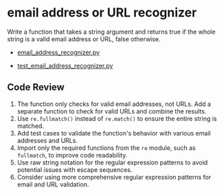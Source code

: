 # email address or URL recognizer

Write a function that takes a string argument and returns true if the whole string is a valid email address or URL, false otherwise.

-   [email_address_recognizer.py](email_address_recognizer.py)

-   [test_email_address_recognizer.py](test_email_address_recognizer.py)

## Code Review

1. The function only checks for valid email addresses, not URLs. Add a separate function to check for valid URLs and combine the results.
2. Use `re.fullmatch()` instead of `re.match()` to ensure the entire string is matched.
3. Add test cases to validate the function's behavior with various email addresses and URLs.
4. Import only the required functions from the `re` module, such as `fullmatch`, to improve code readability.
5. Use raw string notation for the regular expression patterns to avoid potential issues with escape sequences.
6. Consider using more comprehensive regular expression patterns for email and URL validation.

